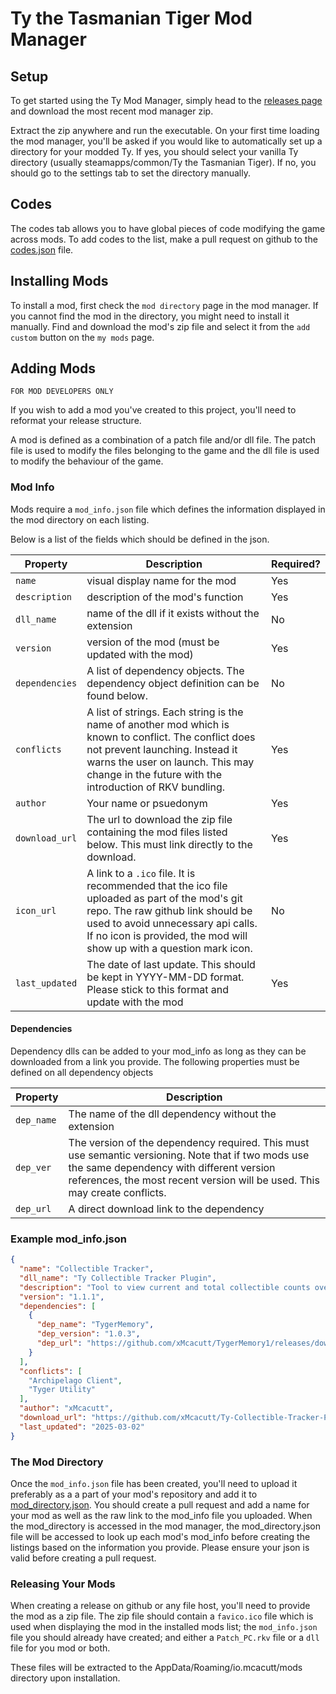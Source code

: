 # Ty the Tasmanian Tiger Mod Manager

## Setup

To get started using the Ty Mod Manager, simply head to the [releases page](http://github.com/xMcacutt/ty1_mod_manager/releases) and download the most recent mod manager zip.

Extract the zip anywhere and run the executable. On your first time loading the mod manager, you'll be asked if you would like to automatically set up a directory for your modded Ty. If yes, you should select your vanilla Ty directory (usually steamapps/common/Ty the Tasmanian Tiger). If no, you should go to the settings tab to set the directory manually.

## Codes

The codes tab allows you to have global pieces of code modifying the game across mods. To add codes to the list, make a pull request on github to the [codes.json](http://github.com/xMcacutt/ty1_mod_manager/blob/master/resource/codes.json) file.

## Installing Mods

To install a mod, first check the `mod directory` page in the mod manager. If you cannot find the mod in the directory, you might need to install it manually. Find and download the mod's zip file and select it from the `add custom` button on the `my mods` page.

## Adding Mods

`FOR MOD DEVELOPERS ONLY`

If you wish to add a mod you've created to this project, you'll need to reformat your release structure.

A mod is defined as a combination of a patch file and/or dll file. The patch file is used to modify the files belonging to the game and the dll file is used to modify the behaviour of the game. 

### Mod Info

Mods require a `mod_info.json` file which defines the information displayed in the mod directory on each listing.

Below is a list of the fields which should be defined in the json.

| Property       | Description                                                                                                                                                                                                                                     | Required? |
| -------------- | ----------------------------------------------------------------------------------------------------------------------------------------------------------------------------------------------------------------------------------------------- | --------- |
| `name`         | visual display name for the mod                                                                                                                                                                                                                 | Yes       |
| `description`  | description of the mod's function                                                                                                                                                                                                               | Yes       |
| `dll_name`     | name of the dll if it exists without the extension                                                                                                                                                                                              | No        |
| `version`      | version of the mod (must be updated with the mod)                                                                                                                                                                                               | Yes       |
| `dependencies` | A list of dependency objects. The dependency object definition can be found below.                                                                                                                                                              | No        |
| `conflicts`    | A list of strings. Each string is the name of another mod which is known to conflict. The conflict does not prevent launching. Instead it warns the user on launch. This may change in the future with the introduction of RKV bundling.        | Yes       |
| `author`       | Your name or psuedonym                                                                                                                                                                                                                          | Yes       |
| `download_url` | The url to download the zip file containing the mod files listed below. This must link directly to the download.                                                                                                                                | Yes       |
| `icon_url`     | A link to a `.ico` file. It is recommended that the ico file uploaded as part of the mod's git repo. The raw github link should be used to avoid unnecessary api calls. If no icon is provided, the mod will show up with a question mark icon. | No        |
| `last_updated` | The date of last update. This should be kept in YYYY-MM-DD format. Please stick to this format and update with the mod                                                                                                                          | Yes       |

#### Dependencies

Dependency dlls can be added to your mod_info as long as they can be downloaded from a link you provide. The following properties must be defined on all dependency objects

| Property   | Description                                                                                                                                                                                                                  |
| ---------- | ---------------------------------------------------------------------------------------------------------------------------------------------------------------------------------------------------------------------------- |
| `dep_name` | The name of the dll dependency without the extension                                                                                                                                                                         |
| `dep_ver`  | The version of the dependency required. This must use semantic versioning. Note that if two mods use the same dependency with different version references, the most recent version will be used. This may create conflicts. |
| `dep_url`  | A direct download link to the dependency                                                                                                                                                                                     |

### Example mod_info.json

```json
{
  "name": "Collectible Tracker",
  "dll_name": "Ty Collectible Tracker Plugin",
  "description": "Tool to view current and total collectible counts overlaid onto the game.",
  "version": "1.1.1",
  "dependencies": [
    {
      "dep_name": "TygerMemory",
      "dep_version": "1.0.3",
      "dep_url": "https://github.com/xMcacutt/TygerMemory1/releases/download/1.0.3/TygerMemory.dll"
    }
  ],
  "conflicts": [
    "Archipelago Client",
    "Tyger Utility"
  ],
  "author": "xMcacutt",
  "download_url": "https://github.com/xMcacutt/Ty-Collectible-Tracker-Plugin/releases/latest/Ty.Collectible.Tracker.Plugin.zip",
  "last_updated": "2025-03-02"
}
```

### The Mod Directory

Once the `mod_info.json` file has been created, you'll need to upload it preferably as a a part of your mod's repository and add it to [mod_directory.json](http://github.com/xMcacutt/ty1_mod_manager/blob/master/mod_directory.json). You should create a pull request and add a name for your mod as well as the raw link to the mod_info file you uploaded. When the mod_directory is accessed in the mod manager, the mod_directory.json file will be accessed to look up each mod's mod_info before creating the listings based on the information you provide. Please ensure your json is valid before creating a pull request.

### Releasing Your Mods

When creating a release on github or any file host, you'll need to provide the mod as a zip file. The zip file should contain a `favico.ico` file which is used when displaying the mod in the installed mods list; the `mod_info.json` file you should already have created; and either a `Patch_PC.rkv` file or a `dll` file for you mod or both. 

These files will be extracted to the AppData/Roaming/io.mcacutt/mods directory upon installation.


